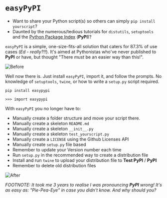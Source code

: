 # `easyPyPI`
- Want to share your Python script(s)  so others can simply `pip install yourscript`?
- Daunted by the numerous/tedious tutorials for `distutils`, `setuptools` and the [Python Package Index](https://pypi.org/) (**PyPI**)?

`easyPyPI` is a simple, one-size-fits-all solution that caters for 87.3% of use cases (*Ed - really?!!*).  It's aimed at Pythonistas who've never published to **PyPI** or have, but thought "There *must* be an easier way than this!".

![Before](https://media.giphy.com/media/XIqCQx02E1U9W/giphy.gif)

Well now there is.  Just install `easyPyPI`, import it, and follow the prompts.  No knowledge of `setuptools`, `twine`, or how to write a `setup.py` script required.

    pip install easypypi
    
    >>> import easypypi
    
With `easyPyPI` you no longer have to:

- Manually create a folder structure and move your script there.
- Manually create a skeleton `README.md`
- Manually create a skeleton `__init__.py`
- Manually create a skeleton `test_yourscript.py`
- Manually create a `LICENSE` using the Github Licenses API
- Manually create `setup.py` file based
- Remember to update your Version number each time
- Run `setup.py` in the recommended way to create a distribution file
- Install and run `twine` to upload your distribution file to **Test PyPI** / **PyPI**
- Remember to delete old distribution files

![After](https://media.giphy.com/media/Nw8z2olm0nGHC/giphy.gif)

*FOOTNOTE: It took me 3 years to realise I was pronouncing **PyPI** wrong!  It's as easy as: "Pie-Pea-Eye" in case you didn't know.  And why should you?*

